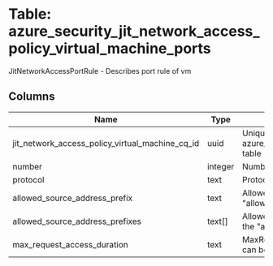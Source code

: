 
# Table: azure_security_jit_network_access_policy_virtual_machine_ports
JitNetworkAccessPortRule - Describes port rule of vm
## Columns
| Name        | Type           | Description  |
| ------------- | ------------- | -----  |
|jit_network_access_policy_virtual_machine_cq_id|uuid|Unique CloudQuery ID of azure_security_jit_network_access_policy_virtual_machines table (FK)|
|number|integer|Number - Port number|
|protocol|text|Protocol - Possible values include: 'TCP', 'UDP', 'All'|
|allowed_source_address_prefix|text|AllowedSourceAddressPrefix - Mutually exclusive with the "allowedSourceAddressPrefixes" parameter|
|allowed_source_address_prefixes|text[]|AllowedSourceAddressPrefixes - Mutually exclusive with the "allowedSourceAddressPrefix" parameter.|
|max_request_access_duration|text|MaxRequestAccessDuration - Maximum duration requests can be made for|
